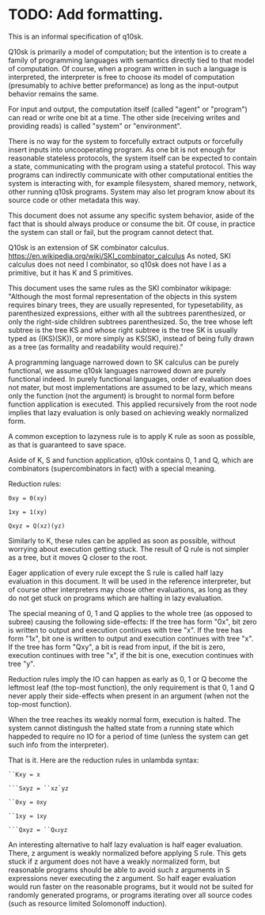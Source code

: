 # TODO: Add formatting.

This is an informal specification of q10sk.

Q10sk is primarily a model of computation;
but the intention is to create a family of programming languages
with semantics directly tied to that model of computation.
Of course, when a program written in such a language is interpreted,
the interpreter is free to choose its model of computation
(presumably to achive better preformance)
as long as the input-output behavior remains the same.

For input and output, the computation itself (called "agent" or "program")
can read or write one bit at a time.
The other side (receiving writes and providing reads) is called
"system" or "environment".

There is no way for the system to forcefully extract outputs
or forcefully insert inputs into uncooperating program.
As one bit is not enough for reasonable stateless protocols,
the system itself can be expected to contain a state,
communicating with the program using a stateful protocol.
This way programs can indirectly communicate
with other computational entities the system is interacting with,
for example filesystem, shared memory, network, other running q10sk programs.
System may also let program know about its source code
or other metadata this way.

This document does not assume any specific system behavior,
aside of the fact that is should always produce or consume the bit.
Of couse, in practice the system can stall or fail,
but the program cannot detect that.

Q10sk is an extension of SK combinator calculus.
https://en.wikipedia.org/wiki/SKI_combinator_calculus
As noted, SKI calculus does not need I combinator,
so q10sk does not have I as a primitive, but it has K and S primitives.

This document uses the same rules as the SKI combinator wikipage:
"Although the most formal representation of the objects in this system requires binary trees,
they are usually represented, for typesetability, as parenthesized expressions,
either with all the subtrees parenthesized, or only the right-side children subtrees parenthesized.
So, the tree whose left subtree is the tree KS and whose right subtree is the tree SK
is usually typed as ((KS)(SK)), or more simply as KS(SK),
instead of being fully drawn as a tree (as formality and readability would require)."

A programming language narrowed down to SK calculus
can be purely functional, we assume q10sk languages narrowed down are purely functional indeed.
In purely functional languages, order of evaluation does not mater,
but most implementations are assumed to be lazy,
which means only the function (not the argument) is brought to normal form
before function application is executed.
This applied recursively from the root node implies that
lazy evaluation is only based on achieving weakly normalized form.

A common exception to lazyness rule is to apply K rule as soon as possible,
as that is guaranteed to save space.

Aside of K, S and function application, q10sk contains 0, 1 and Q,
which are combinators (supercombinators in fact) with a special meaning.

Reduction rules:

<code>0xy = 0(xy)</code>

<code>1xy = 1(xy)</code>

<code>Qxyz = Q(xz)(yz)</code>

Similarly to K, these rules can be applied as soon as possible,
without worrying about execution getting stuck.
The result of Q rule is not simpler as a tree,
but it moves Q closer to the root.

Eager application of every rule except the S rule is called
half lazy evaluation in this document.
It will be used in the reference interpreter,
but of course other interpreters may chose other evaluations,
as long as they do not get stuck on programs which are halting in lazy evaluation.

The special meaning of 0, 1 and Q applies to the whole tree
(as opposed to subree) causing the following side-effects:
If the tree has form "0x", bit zero is written to output and execution continues with tree "x".
If the tree has form "1x", bit one is written to output and execution continues with tree "x".
If the tree has form "Qxy", a bit is read from input,
if the bit is zero, execution continues with tree "x",
if the bit is one, execution continues with tree "y".

Reduction rules imply the IO can happen as early as 0, 1 or Q become the leftmost leaf
(the top-most function), the only requirement is that 0, 1 and Q
never apply their side-effects when present in an argument (when not the top-most function).

When the tree reaches its weakly normal form, execution is halted.
The system cannot distingush the halted state from a running state which happeded
to require no IO for a period of time (unless the system can get such info from the interpreter).

That is it. Here are the reduction rules in unlambda syntax:

<code>``Kxy = x</code>

<code>```Sxyz = ``xz`yz</code>

<code>``0xy = `0`xy</code>

<code>``1xy = `1`xy</code>

<code>```Qxyz = ``Q`xz`yz</code>

An interesting alternative to half lazy evaluation is half eager evaluation.
There, z argument is weakly normalized before applying S rule.
This gets stuck if z argument does not have a weakly normalized form,
but reasonable programs should be able to avoid such z arguments
in S expressions never executing the z argument.
So half eager evaluation would run faster on the reasonable programs,
but it would not be suited for randomly generated programs,
or programs iterating over all source codes (such as resource limited Solomonoff induction).
